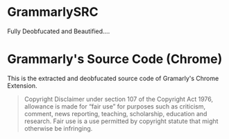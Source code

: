 # GrammarlySRC
Fully Deobfucated and Beautified.... 


# Grammarly's Source Code (Chrome)
This is the extracted and deobfucated source code of Gramarly's Chrome Extension.
> Copyright Disclaimer under section 107 of the Copyright Act 1976, allowance is made for “fair use” for purposes such as criticism, comment, news reporting, teaching, scholarship, education and research. Fair use is a use permitted by copyright statute that might otherwise be infringing.
